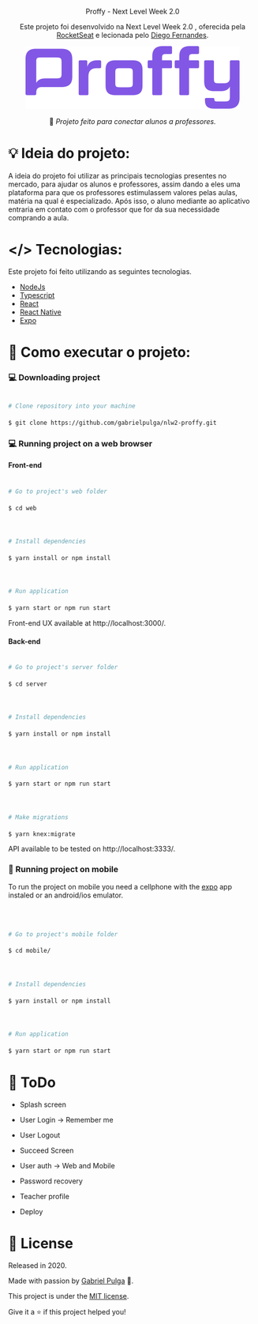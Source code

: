 
<div  align="center">

Proffy - Next Level Week 2.0



 Este projeto foi desenvolvido na Next Level Week 2.0 , oferecida pela <a href="https://rocketseat.com.br/">RocketSeat</a> e lecionada pelo <a href="https://github.com/diego3g">Diego Fernandes</a>.

 <img src="./readme/logo.png" >
 
:rocket: *Projeto feito para conectar alunos a professores.*

</div>

  

# :bulb: Ideia do projeto:

A ideia do projeto foi utilizar as principais tecnologias presentes no mercado, para ajudar os alunos e professores, assim dando a eles uma plataforma para que os professores estimulassem valores pelas aulas, matéria na qual é especializado. Após isso, o aluno mediante ao aplicativo entraria em contato com o professor que for da sua necessidade comprando a aula.

  

#  </> Tecnologias:

  

Este projeto foi feito utilizando as seguintes tecnologias.

 
<ul>

<li><a  href="https://nodejs.org/en/docs/">NodeJs</a></li>

<li><a  href="https://www.typescriptlang.org/">Typescript</a></li>

<li><a  href="https://pt-br.reactjs.org/">React</a></li>

<li><a  href="https://reactnative.dev/">React Native</a></li>

<li><a  href="https://expo.io/">Expo</a></li>

</ul>

  

# :construction_worker: Como executar o projeto:

  

### :computer: Downloading project

  

```bash

# Clone repository into your machine

$ git clone https://github.com/gabrielpulga/nlw2-proffy.git

```

  

### 💻 Running project on a web browser

  

#### Front-end

  

```bash

# Go to project's web folder

$ cd web

  

# Install dependencies

$ yarn install or npm install

  

# Run application

$ yarn start or npm run start

```

  

Front-end UX available at http://localhost:3000/.

  

#### Back-end

  

```bash

# Go to project's server folder

$ cd server

  

# Install dependencies

$ yarn install or npm install

  

# Run application

$ yarn start or npm run start

  

# Make migrations

$ yarn knex:migrate

```

  

API available to be tested on http://localhost:3333/.

  

### 📱 Running project on mobile

  

To run the project on mobile you need a cellphone with the [expo](https://play.google.com/store/apps/details?id=host.exp.exponent) app instaled or an android/ios emulator.

<br />

  

```bash

# Go to project's mobile folder

$ cd mobile/

  

# Install dependencies

$ yarn install or npm install

  

# Run application

$ yarn start or npm run start

```

  

<!--You can read the resulting QRCode with [expo](https://play.google.com/store/apps/details?id=host.exp.exponent) or through an emulator.-->

  

# :memo: ToDo

  

- Splash screen

- User Login -> Remember me

- User Logout

- Succeed Screen

- User auth -> Web and Mobile

- Password recovery

- Teacher profile

- Deploy

  

# :closed_book: License

  

Released in 2020.

  

Made with passion by [Gabriel Pulga](https://github.com/gabrielpulga) 🚀.

This project is under the [MIT license](https://github.com/gabrielpulga/nlw2-proffy/blob/master/LICENSE).

  

Give it a ⭐️ if this project helped you!
